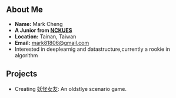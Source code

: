 ## About Me

* **Name:** Mark Cheng
* **A Junior from [NCKUES](http://earth.ncku.edu.tw/)** 
* **Location:** Tainan, Taiwan
* **Email:** mark81806@gmail.com 
* Interested in deeplearnig and datastructure,currently a rookie in algorithm
## Projects

* Creating [妖怪女友](https://kjj6198.github.io/resume/): An oldstlye scenario game.


<!---
mark81806/mark81806 is a ✨ special ✨ repository because its `README.md` (this file) appears on your GitHub profile.
You can click the Preview link to take a look at your changes.
--->
